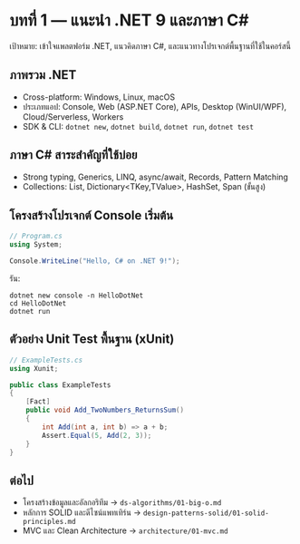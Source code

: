 # บทที่ 1 — แนะนำ .NET 9 และภาษา C#

เป้าหมาย: เข้าใจแพลตฟอร์ม .NET, แนวคิดภาษา C#, และแนวทางโปรเจกต์พื้นฐานที่ใช้ในคอร์สนี้

## ภาพรวม .NET
- Cross-platform: Windows, Linux, macOS
- ประเภทแอป: Console, Web (ASP.NET Core), APIs, Desktop (WinUI/WPF), Cloud/Serverless, Workers
- SDK & CLI: `dotnet new`, `dotnet build`, `dotnet run`, `dotnet test`

## ภาษา C# สาระสำคัญที่ใช้บ่อย
- Strong typing, Generics, LINQ, async/await, Records, Pattern Matching
- Collections: List<T>, Dictionary<TKey,TValue>, HashSet<T>, Span<T> (ขั้นสูง)

## โครงสร้างโปรเจกต์ Console เริ่มต้น
```csharp
// Program.cs
using System;

Console.WriteLine("Hello, C# on .NET 9!");
```

รัน:
```
dotnet new console -n HelloDotNet
cd HelloDotNet
dotnet run
```

## ตัวอย่าง Unit Test พื้นฐาน (xUnit)
```csharp
// ExampleTests.cs
using Xunit;

public class ExampleTests
{
    [Fact]
    public void Add_TwoNumbers_ReturnsSum()
    {
        int Add(int a, int b) => a + b;
        Assert.Equal(5, Add(2, 3));
    }
}
```

## ต่อไป
- โครงสร้างข้อมูลและอัลกอริทึม → `ds-algorithms/01-big-o.md`
- หลักการ SOLID และดีไซน์แพทเทิร์น → `design-patterns-solid/01-solid-principles.md`
- MVC และ Clean Architecture → `architecture/01-mvc.md`
